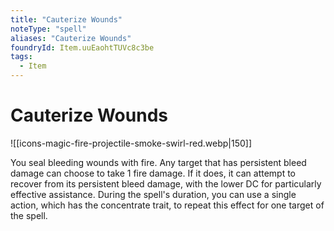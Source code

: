 ```yaml
---
title: "Cauterize Wounds"
noteType: "spell"
aliases: "Cauterize Wounds"
foundryId: Item.uuEaohtTUVc8c3be
tags:
  - Item
---
```


# Cauterize Wounds
![[icons-magic-fire-projectile-smoke-swirl-red.webp|150]]

You seal bleeding wounds with fire. Any target that has persistent bleed damage can choose to take 1 fire damage. If it does, it can attempt to recover from its persistent bleed damage, with the lower DC for particularly effective assistance. During the spell's duration, you can use a single action, which has the concentrate trait, to repeat this effect for one target of the spell.
